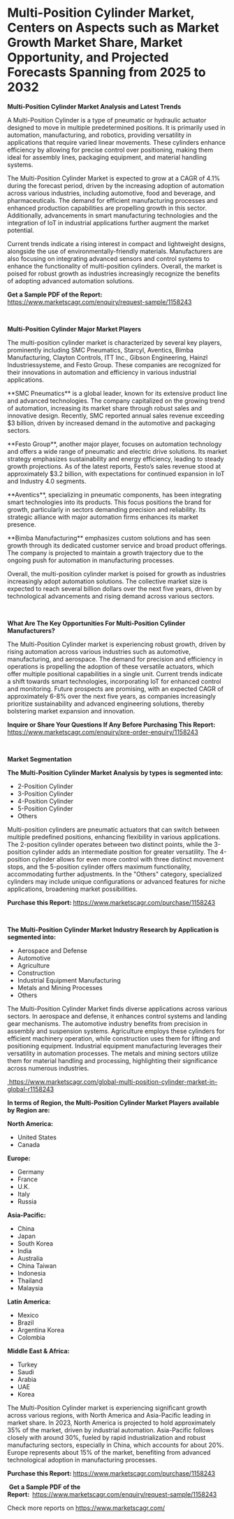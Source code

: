 <p><h1>Multi-Position Cylinder Market, Centers on Aspects such as Market Growth Market Share, Market Opportunity, and Projected Forecasts Spanning from 2025 to 2032</h1></p><p><strong>Multi-Position Cylinder Market Analysis and Latest Trends</strong></p>
<p><p>A Multi-Position Cylinder is a type of pneumatic or hydraulic actuator designed to move in multiple predetermined positions. It is primarily used in automation, manufacturing, and robotics, providing versatility in applications that require varied linear movements. These cylinders enhance efficiency by allowing for precise control over positioning, making them ideal for assembly lines, packaging equipment, and material handling systems.</p><p>The Multi-Position Cylinder Market is expected to grow at a CAGR of 4.1% during the forecast period, driven by the increasing adoption of automation across various industries, including automotive, food and beverage, and pharmaceuticals. The demand for efficient manufacturing processes and enhanced production capabilities are propelling growth in this sector. Additionally, advancements in smart manufacturing technologies and the integration of IoT in industrial applications further augment the market potential.</p><p>Current trends indicate a rising interest in compact and lightweight designs, alongside the use of environmentally-friendly materials. Manufacturers are also focusing on integrating advanced sensors and control systems to enhance the functionality of multi-position cylinders. Overall, the market is poised for robust growth as industries increasingly recognize the benefits of adopting advanced automation solutions.</p></p>
<p><strong>Get a Sample PDF of the Report:&nbsp;</strong> <a href="https://www.marketscagr.com/enquiry/request-sample/1158243?utm_campaign=3220&utm_medium=2&utm_source=Github&utm_content=ia&utm_term=21032025&utm_id=multi-position-cylinder">https://www.marketscagr.com/enquiry/request-sample/1158243</a></p>
<p>&nbsp;</p>
<p><strong>Multi-Position Cylinder Major Market Players</strong></p>
<p><p>The multi-position cylinder market is characterized by several key players, prominently including SMC Pneumatics, Starcyl, Aventics, Bimba Manufacturing, Clayton Controls, ITT Inc., Gibson Engineering, Hainzl Industriessysteme, and Festo Group. These companies are recognized for their innovations in automation and efficiency in various industrial applications.</p><p>**SMC Pneumatics** is a global leader, known for its extensive product line and advanced technologies. The company capitalized on the growing trend of automation, increasing its market share through robust sales and innovative design. Recently, SMC reported annual sales revenue exceeding $3 billion, driven by increased demand in the automotive and packaging sectors.</p><p>**Festo Group**, another major player, focuses on automation technology and offers a wide range of pneumatic and electric drive solutions. Its market strategy emphasizes sustainability and energy efficiency, leading to steady growth projections. As of the latest reports, Festo’s sales revenue stood at approximately $3.2 billion, with expectations for continued expansion in IoT and Industry 4.0 segments.</p><p>**Aventics**, specializing in pneumatic components, has been integrating smart technologies into its products. This focus positions the brand for growth, particularly in sectors demanding precision and reliability. Its strategic alliance with major automation firms enhances its market presence.</p><p>**Bimba Manufacturing** emphasizes custom solutions and has seen growth through its dedicated customer service and broad product offerings. The company is projected to maintain a growth trajectory due to the ongoing push for automation in manufacturing processes.</p><p>Overall, the multi-position cylinder market is poised for growth as industries increasingly adopt automation solutions. The collective market size is expected to reach several billion dollars over the next five years, driven by technological advancements and rising demand across various sectors.</p></p>
<p>&nbsp;</p>
<p><strong>What Are The Key Opportunities For Multi-Position Cylinder Manufacturers?</strong></p>
<p><p>The Multi-Position Cylinder market is experiencing robust growth, driven by rising automation across various industries such as automotive, manufacturing, and aerospace. The demand for precision and efficiency in operations is propelling the adoption of these versatile actuators, which offer multiple positional capabilities in a single unit. Current trends indicate a shift towards smart technologies, incorporating IoT for enhanced control and monitoring. Future prospects are promising, with an expected CAGR of approximately 6-8% over the next five years, as companies increasingly prioritize sustainability and advanced engineering solutions, thereby bolstering market expansion and innovation.</p></p>
<p><strong>Inquire or Share Your Questions If Any Before Purchasing This Report:</strong> <a href="https://www.marketscagr.com/enquiry/pre-order-enquiry/1158243?utm_campaign=3220&utm_medium=2&utm_source=Github&utm_content=ia&utm_term=21032025&utm_id=multi-position-cylinder">https://www.marketscagr.com/enquiry/pre-order-enquiry/1158243</a></p>
<p>&nbsp;</p>
<p><strong>Market Segmentation</strong></p>
<p><strong>The Multi-Position Cylinder Market Analysis by types is segmented into:</strong></p>
<p><ul><li>2-Position Cylinder</li><li>3-Position Cylinder</li><li>4-Position Cylinder</li><li>5-Position Cylinder</li><li>Others</li></ul></p>
<p><p>Multi-position cylinders are pneumatic actuators that can switch between multiple predefined positions, enhancing flexibility in various applications. The 2-position cylinder operates between two distinct points, while the 3-position cylinder adds an intermediate position for greater versatility. The 4-position cylinder allows for even more control with three distinct movement stops, and the 5-position cylinder offers maximum functionality, accommodating further adjustments. In the "Others" category, specialized cylinders may include unique configurations or advanced features for niche applications, broadening market possibilities.</p></p>
<p><strong>Purchase this Report:&nbsp;</strong><a href="https://www.marketscagr.com/purchase/1158243?utm_campaign=3220&utm_medium=2&utm_source=Github&utm_content=ia&utm_term=21032025&utm_id=multi-position-cylinder">https://www.marketscagr.com/purchase/1158243</a></p>
<p>&nbsp;</p>
<p><strong>The Multi-Position Cylinder Market Industry Research by Application is segmented into:</strong></p>
<p><ul><li>Aerospace and Defense</li><li>Automotive</li><li>Agriculture</li><li>Construction</li><li>Industrial Equipment Manufacturing</li><li>Metals and Mining Processes</li><li>Others</li></ul></p>
<p><p>The Multi-Position Cylinder Market finds diverse applications across various sectors. In aerospace and defense, it enhances control systems and landing gear mechanisms. The automotive industry benefits from precision in assembly and suspension systems. Agriculture employs these cylinders for efficient machinery operation, while construction uses them for lifting and positioning equipment. Industrial equipment manufacturing leverages their versatility in automation processes. The metals and mining sectors utilize them for material handling and processing, highlighting their significance across numerous industries.</p></p>
<p><a href="https://www.marketscagr.com/global-multi-position-cylinder-market-in-global-r1158243?utm_campaign=3220&utm_medium=2&utm_source=Github&utm_content=ia&utm_term=21032025&utm_id=multi-position-cylinder">&nbsp;https://www.marketscagr.com/global-multi-position-cylinder-market-in-global-r1158243</a></p>
<p><strong>In terms of Region, the Multi-Position Cylinder Market Players available by Region are:</strong></p>
<p>
    <p> <strong> North America: </strong>
        <ul>
            <li>United States</li>
            <li>Canada</li>
        </ul>
        </p> 
    <p> <strong> Europe: </strong>
        <ul>
            <li>Germany</li>
            <li>France</li>
            <li>U.K.</li>
            <li>Italy</li>
            <li>Russia</li>
        </ul>
        </p> 
    <p> <strong> Asia-Pacific: </strong>
        <ul>
            <li>China</li>
            <li>Japan</li>
            <li>South Korea</li>
            <li>India</li>
            <li>Australia</li>
            <li>China Taiwan</li>
            <li>Indonesia</li>
            <li>Thailand</li>
            <li>Malaysia</li>
        </ul>
        </p> 
    <p> <strong> Latin America: </strong>
        <ul>
            <li>Mexico</li>
            <li>Brazil</li>
            <li>Argentina Korea</li>
            <li>Colombia</li>
        </ul>
        </p> 
    <p> <strong> Middle East & Africa: </strong>
        <ul>
            <li>Turkey</li>
            <li>Saudi</li>
            <li>Arabia</li>
            <li>UAE</li>
            <li>Korea</li>
        </ul>
    </p>
    </p>
<p><p>The Multi-Position Cylinder market is experiencing significant growth across various regions, with North America and Asia-Pacific leading in market share. In 2023, North America is projected to hold approximately 35% of the market, driven by industrial automation. Asia-Pacific follows closely with around 30%, fueled by rapid industrialization and robust manufacturing sectors, especially in China, which accounts for about 20%. Europe represents about 15% of the market, benefiting from advanced technological adoption in manufacturing processes.</p></p>
<p><strong>Purchase this Report: </strong><a href="https://www.marketscagr.com/purchase/1158243?utm_campaign=3220&utm_medium=2&utm_source=Github&utm_content=ia&utm_term=21032025&utm_id=multi-position-cylinder">https://www.marketscagr.com/purchase/1158243</a></p>
<p>&nbsp;<strong>Get a Sample PDF of the Report:&nbsp;&nbsp;</strong><a href="https://www.marketscagr.com/enquiry/request-sample/1158243?utm_campaign=3220&utm_medium=2&utm_source=Github&utm_content=ia&utm_term=21032025&utm_id=multi-position-cylinder">https://www.marketscagr.com/enquiry/request-sample/1158243</a></p>
<p><strong></strong></p>
<p>Check more reports on <a href="https://www.marketscagr.com/?utm_campaign=3220&utm_medium=2&utm_source=Github&utm_content=ia&utm_term=21032025&utm_id=multi-position-cylinder">https://www.marketscagr.com/</a></p>